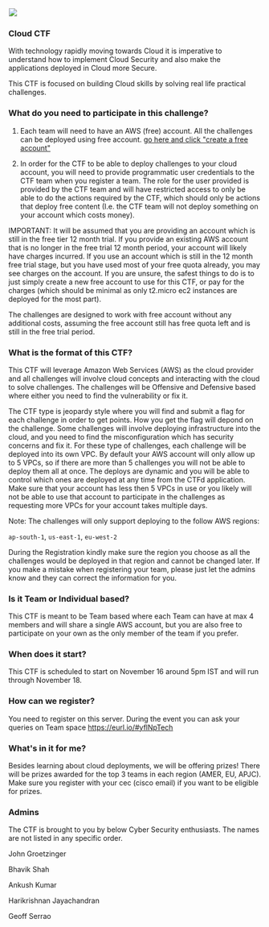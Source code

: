 <img class="w-100 mx-auto d-block" style="max-width: 3000px;padding: 1px;padding-top: 14vh;" src="/files/802bb5d197374d0edc8eb0a187356031/seccon_logo.jpg">
<h3>Cloud CTF</h3>

With technology rapidly moving towards Cloud it is imperative to understand how to implement Cloud Security and also make the applications deployed in Cloud more Secure.

This CTF is focused on building Cloud skills by solving real life practical challenges.


<h3>What do you need to participate in this challenge?</h3>

1) Each team will need to have an AWS (free) account. All the challenges can be deployed using free account. [go here and click "create a free account"](https://aws.amazon.com/free/?trk=ps_a134p000003yBfsAAE&trkCampaign=acq_paid_search_brand&sc_channel=ps&sc_campaign=acquisition_US&sc_publisher=google&sc_category=core&sc_country=US&sc_geo=NAMER&sc_outcome=acq&sc_detail=%2Bcreate%20%2Baws%20%2Baccount&sc_content=Account_bmm&sc_segment=438195700997&sc_medium=ACQ-P|PS-GO|Brand|Desktop|SU|AWS|Core|US|EN|Text&s_kwcid=AL!4422!3!438195700997!b!!g!!%2Bcreate%20%2Baws%20%2Baccount&ef_id=CjwKCAjw7--KBhAMEiwAxfpkWJwRVjpuXNfVhQxI0idhvMVSlDyY9DXOMGi8kXLUHDo_VEc27lKHrBoCoYsQAvD_BwE:G:s&s_kwcid=AL!4422!3!438195700997!b!!g!!%2Bcreate%20%2Baws%20%2Baccount&all-free-tier.sort-by=item.additionalFields.SortRank&all-free-tier.sort-order=asc&awsf.Free%20Tier%20Types=*all&awsf.Free%20Tier%20Categories=*all)

2) In order for the CTF to be able to deploy challenges to your cloud account, you will need to provide programmatic user credentials to the CTF team when you register a team. The role for the user provided is provided by the CTF team and will have restricted access to only be able to do the actions required by the CTF, which should only be actions that deploy free content (I.e. the CTF team will not deploy something on your account which costs money).

IMPORTANT: It will be assumed that you are providing an account which is still in the free tier 12 month trial. If you provide an existing AWS account that is no longer in the free trial 12 month period, your account will likely have charges incurred. If you use an account which is still in the 12 month free trial stage, but you have used most of your free quota already, you may see charges on the account. If you are unsure, the safest things to do is to just simply create a new free account to use for this CTF, or pay for the charges (which should be minimal as only t2.micro ec2 instances are deployed for the most part).

The challenges are designed to work with free account without any additional costs, assuming the free account still has free quota left and is still in the free trial period.


<h3>What is the format of this CTF? </h3>

This CTF will leverage Amazon Web Services (AWS) as the cloud provider and all challenges will involve cloud concepts and interacting with the cloud to solve challenges. The challenges will be Offensive and Defensive based where either you need to find the vulnerability or fix it.

The CTF type is jeopardy style where you will find and submit a flag for each challenge in order to get points. How you get the flag will depond on the challenge.
Some challenges will involve deploying infrastructure into the cloud, and you need to find the misconfiguration which has security concerns and fix it. For these type of challenges, each challenge will be deployed into its own VPC. By default your AWS account will only allow up to 5 VPCs, so if there are more than 5 challenges you will not be able to deploy them all at once. The deploys are dynamic and you will be able to control which ones are deployed at any time from the CTFd application. Make sure that your account has less then 5 VPCs in use or you likely will not be able to use that account to participate in the challenges as requesting more VPCs for your account takes multiple days.

Note: The challenges will only support deploying to the follow AWS regions:

`ap-south-1`, `us-east-1`, `eu-west-2`

During the Registration kindly make sure the region you choose as all the challenges would be deployed in that region and cannot be changed later. If you make a mistake when registering your team, please just let the admins know and they can correct the information for you.

<h3>Is it Team or Individual based? </h3>

This CTF is meant to be Team based where each Team can have at max 4 members and will share a single AWS account, but you are also free to participate on your own as the only member of the team if you prefer.

<h3>When does it start?</h3>
This CTF is scheduled to start on November 16 around 5pm IST and will run through November 18.

<h3>How can we register? </h3>

You need to register on this server. During the event you can ask your queries on Team space https://eurl.io/#yflNpTech

<h3>What's in it for me?</h3>
Besides learning about cloud deployments, we will be offering prizes!  
There will be prizes awarded for the top 3 teams in each region (AMER, EU, APJC).  
Make sure you register with your cec (cisco email) if you want to be eligible for prizes.

<h3>Admins</h3>
<p class="p1">The CTF is brought to you by below Cyber Security enthusiasts. The names are not listed in any specific order.</p>
<p class="p1">John Groetzinger</p>
<p class="p1">Bhavik Shah</p>
<p class="p1">Ankush Kumar</p>
<p class="p1">Harikrishnan Jayachandran</p>
<p class="p1">Geoff Serrao</p>